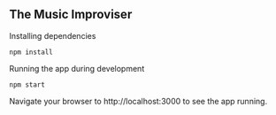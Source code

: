 ## The Music Improviser

Installing dependencies

```
npm install
```

Running the app during development

```
npm start
```

Navigate your browser to http://localhost:3000 to see the app running.
